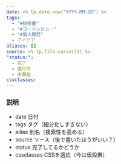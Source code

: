 ```yaml
---
date: <% tp.date.now("YYYY-MM-DD") %>
tags:
  - "#技術書"
  - "#コードレビュー"
  - "#個人開発"
  - アイデア
aliases: []
source: <% tp.file.cursor(1) %>
"status:":
  - 完了
  - 進行中
  - 未開始
cssclasses:
---
```


### 説明

- date 日付
- tags タグ（細分化しすぎない）
- ailias 別名（検索性を高める）
- source ソース（後で書いたほうがいい？）
- status 完了してるかどうか
- cssclasses CSSを適応（今は仮設置）
